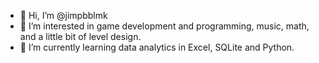 - 👋 Hi, I’m @jimpbblmk
- 👀 I’m interested in game development and programming, music, math, and a little bit of level design.
- 🌱 I’m currently learning data analytics in Excel, SQLite and Python.

<!---
jimpbblmk/jimpbblmk is a ✨ special ✨ repository because its `README.md` (this file) appears on your GitHub profile.
You can click the Preview link to take a look at your changes.
--->
